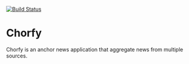 [![Build Status](https://travis-ci.com/marcuslind90/chorfy.svg?branch=master)](https://travis-ci.com/marcuslind90/chorfy)

# Chorfy
Chorfy is an anchor news application that aggregate news from multiple sources.